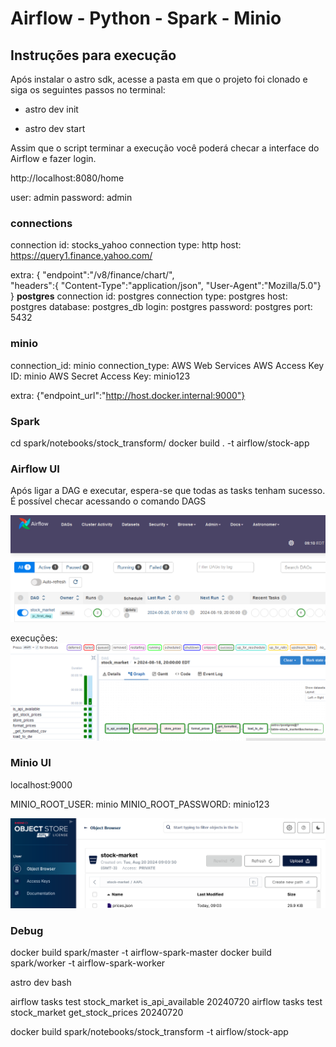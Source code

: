 # Airflow - Python - Spark - Minio
## Instruções para execução

Após instalar o astro sdk, acesse a pasta em que o projeto foi clonado e siga os seguintes passos no terminal:

* astro dev init <br>

* astro dev start <br>

Assim que o script terminar a execução você poderá checar a interface do Airflow e fazer login.

http://localhost:8080/home

user: admin
password: admin

### connections
connection id: stocks_yahoo
connection type: http
host: https://query1.finance.yahoo.com/

extra: {
"endpoint":"/v8/finance/chart/",  
"headers":{
  "Content-Type":"application/json",
  "User-Agent":"Mozilla/5.0"}
}
**postgres**
connection id: postgres
connection type: postgres
host: postgres
database: postgres_db
login: postgres
password: postgres
port: 5432

### minio

connection_id: minio
connection_type: AWS Web Services
AWS Access Key ID: minio
AWS Secret Access Key: minio123

extra: {"endpoint_url":"http://host.docker.internal:9000"}



### Spark
cd spark/notebooks/stock_transform/
docker build . -t airflow/stock-app


### Airflow UI

Após ligar a DAG e executar, espera-se que todas as tasks tenham sucesso. É possível checar acessando o comando DAGS

![alt text](imagens/dags.png)

execuções:
![alt text](imagens/execucoes.png)

### Minio UI
localhost:9000

MINIO_ROOT_USER: minio
MINIO_ROOT_PASSWORD: minio123

![alt text](imagens/minio.png)


### Debug

docker build spark/master -t airflow-spark-master
docker build spark/worker -t airflow-spark-worker

astro dev bash

airflow tasks test stock_market is_api_available 20240720
airflow tasks test stock_market get_stock_prices 20240720

docker build spark/notebooks/stock_transform -t airflow/stock-app